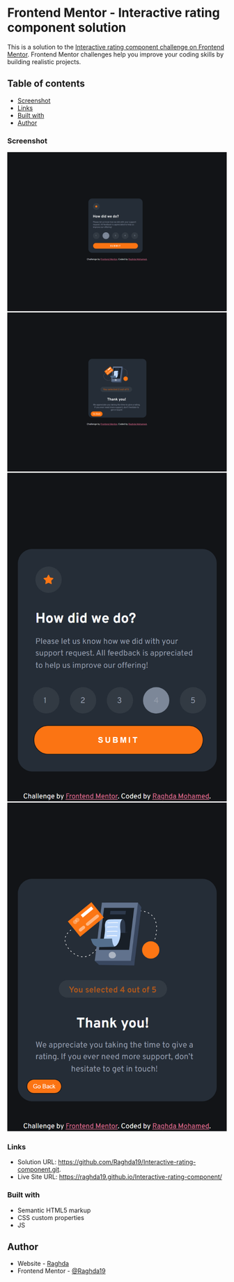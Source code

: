 # Frontend Mentor - Interactive rating component solution

This is a solution to the [Interactive rating component challenge on Frontend Mentor](https://www.frontendmentor.io/challenges/interactive-rating-component-koxpeBUmI). Frontend Mentor challenges help you improve your coding skills by building realistic projects. 

## Table of contents

  - [Screenshot](#screenshot)
  - [Links](#links)
  - [Built with](#built-with)
  - [Author](#author)

### Screenshot
<img src="Screenshot/Submit-Desktop-Img.png" alt="">
<img src="Screenshot/Thank-Desktop-Img.png" alt="">
<img src="Screenshot/submit-Mobile-Img.png" alt="">
<img src="Screenshot/Thank-Mobile-Img.png" alt="">

### Links

- Solution URL: https://github.com/Raghda19/Interactive-rating-component.git.
- Live Site URL: https://raghda19.github.io/Interactive-rating-component/

### Built with

- Semantic HTML5 markup
- CSS custom properties
- JS 

## Author

- Website - [Raghda](https://www.your-site.com)
- Frontend Mentor - [@Raghda19](https://www.frontendmentor.io/profile/yourusername)

